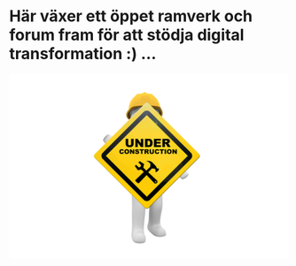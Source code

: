# Här växer ett öppet ramverk och forum fram för att stödja digital transformation :) ...
![Under construction](maintenance.png)

